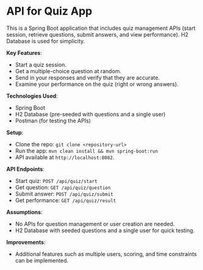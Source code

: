 # API for Quiz App

This is a Spring Boot application that includes quiz management APIs (start session, retrieve questions, submit answers, and view performance). H2 Database is used for simplicity.

**Key Features**:
   - Start a quiz session.
   - Get a multiple-choice question at random.
   - Send in your responses and verify that they are accurate.
   - Examine your performance on the quiz (right or wrong answers).

**Technologies Used**:
   - Spring Boot
   - H2 Database (pre-seeded with questions and a single user)
   - Postman (for testing the APIs)

**Setup**:
   - Clone the repo: `git clone <repository-url>`
   - Run the app: `mvn clean install && mvn spring-boot:run`
   - API available at `http://localhost:8082`.

**API Endpoints**:
   - Start quiz: `POST /api/quiz/start`
   - Get question: `GET /api/quiz/question`
   - Submit answer: `POST /api/quiz/submit`
   - Get performance: `GET /api/quiz/result`

**Assumptions**: 
  - No APIs for question management or user creation are needed.
  - H2 Database with seeded questions and a single user for quick testing.

**Improvements**: 
  - Additional features such as multiple users, scoring, and time constraints can be implemented.
